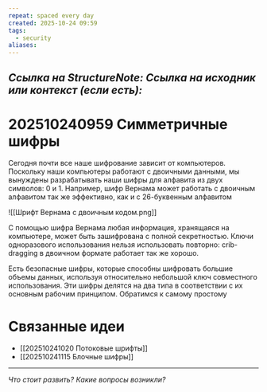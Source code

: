 ```yaml
---
repeat: spaced every day
created: 2025-10-24 09:59
tags:
  - security
aliases:
---
```

*Ссылка на StructureNote:*
*Ссылка на исходник или контекст (если есть):*
-

# 202510240959 Симметричные шифры

Сегодня почти все наше шифрование зависит от компьютеров. Поскольку наши компьютеры работают с двоичными данными, мы вынуждены разрабатывать наши шифры для алфавита из двух символов: 0 и 1. Например, шифр Вернама может работать с двоичным алфавитом так же эффективно, как и с 26-буквенным алфавитом

![[Шрифт Вернама с двоичным кодом.png]]

С помощью шифра Вернама любая информация, хранящаяся на компьютере, может быть зашифрована с полной секретностью. Ключи одноразового использования нельзя использовать повторно: crib-dragging в двоичном формате работает так же хорошо.

Есть безопасные шифры, которые способны шифровать большие объемы данных, используя относительно небольшой ключ совместного использования. Эти шифры делятся на два типа в соответствии с их основным рабочим принципом. Обратимся к самому простому

# Связанные идеи

- [[202510241020 Потоковые шрифты]] 
- [[202510241115 Блочные шифры]] 

---

*Что стоит развить? Какие вопросы возникли?*
